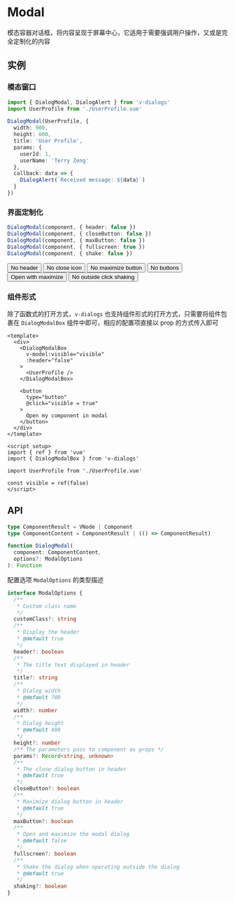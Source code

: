 # Modal

模态容器对话框，将内容呈现于屏幕中心，它适用于需要强调用户操作，又或是完全定制化的内容

## 实例

### 模态窗口

```ts
import { DialogModal, DialogAlert } from 'v-dialogs'
import UserProfile from './UserProfile.vue'

DialogModal(UserProfile, {
  width: 900,
  height: 600,
  title: 'User Profile',
  params: {
    userId: 1,
    userName: 'Terry Zeng'
  },
  callback: data => {
    DialogAlert(`Received message: ${data}`)
  }
})
```

### 界面定制化

```ts
DialogModal(component, { header: false })
DialogModal(component, { closeButton: false })
DialogModal(component, { maxButton: false })
DialogModal(component, { fullscreen: true })
DialogModal(component, { shake: false })
```

<div class="my-3">
  <button
    type="button"
    class="btn btn-dark me-2"
    @click="openModal({ header: false })"
  >No header</button>
  <button
    type="button"
    class="btn btn-dark me-2"
    @click="openModal({ closeButton: false })"
  >No close icon</button>
  <button
    type="button"
    class="btn btn-dark me-2"
    @click="openModal({ maxButton: false })"
  >No maximize button</button>
  <button
    type="button"
    class="btn btn-dark"
    @click="openModal({ closeButton: false, maxButton: false })"
  >No buttons</button>
</div>

<div class="my-3">
  <button
    type="button"
    class="btn btn-dark me-2"
    @click="openModal({ fullscreen: true })"
  >Open with maximize</button>
  <button
    type="button"
    class="btn btn-dark me-2"
    @click="openModal({ shake: false })"
  >No outside click shaking</button>
</div>

### 组件形式

除了函数式的打开方式，`v-dialogs` 也支持组件形式的打开方式，只需要将组件包裹在 `DialogModalBox` 组件中即可，相应的配置项直接以 prop 的方式传入即可

```vue
<template>
  <div>
    <DialogModalBox
      v-model:visible="visible"
      :header="false"
    >
      <UserProfile />
    </DialogModalBox>

    <button
      type="button"
      @click="visible = true"
    >
      Open my component in modal
    </button>
  </div>
</template>

<script setup>
import { ref } from 'vue'
import { DialogModalBox } from 'v-dialogs'

import UserProfile from './UserProfile.vue'

const visible = ref(false)
</script>
```

<script setup>
import { useModalExamples } from '../../script/dialog/modal'

const {
  openModal
} = useModalExamples()
</script>

## API

```ts
type ComponentResult = VNode | Component
type ComponentContent = ComponentResult | (() => ComponentResult)

function DialogModal(
  component: ComponentContent,
  options?: ModalOptions
): Function
```

配置选项 `ModalOptions` 的类型描述

```ts
interface ModalOptions {
  /**
   * Custom class name
   */
  customClass?: string
  /**
   * Display the header
   * @default true
   */
  header?: boolean
  /**
   * The title text displayed in header
   */
  title?: string
  /**
   * Dialog width
   * @default 700
   */
  width?: number
  /**
   * Dialog height
   * @default 400
   */
  height?: number
  /** The parameters pass to component as props */
  params?: Record<string, unknown>
  /**
   * The close dialog button in header
   * @default true
   */
  closeButton?: boolean
  /**
   * Maximize dialog button in header
   * @default true
   */
  maxButton?: boolean
  /**
   * Open and maximize the modal dialog
   * @default false
   */
  fullscreen?: boolean
  /**
   * Shake the dialog when operating outside the dialog
   * @default true
   */
  shaking?: boolean
}
```
